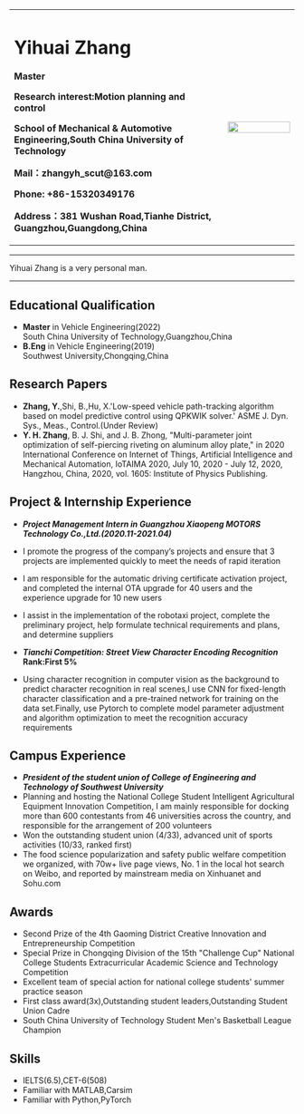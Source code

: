 <div>
<table border="0">
  <tr>
    <td width="75%">
      <h1>Yihuai Zhang</h1>
      <p><b>Master</b></p>
      <p><b>Research interest:Motion planning and control</b></p>
      <p><b>School of Mechanical & Automotive Engineering,South China University of Technology</b></p>
      <p><b>Mail：zhangyh_scut@163.com</b></p>
      <p><b>Phone: +86-15320349176</b></p>
      <p><b>Address：381 Wushan Road,Tianhe District, Guangzhou,Guangdong,China</b></p>
    </td>
    <td width="25%">
      <img src="https://github.com/curryzyang/Yihuai-Zhang-CV/blob/master/yhzhang.jpg/yhzhang.jpg" width="100%">
    </td>
  </tr>
</table>
</div>


---

Yihuai Zhang is a very personal man.

---


## Educational Qualification
- **Master** in Vehicle Engineering(2022)<br />South China University of Technology,Guangzhou,China
- **B.Eng** in Vehicle Engineering(2019)<br />Southwest University,Chongqing,China

## Research Papers
- **Zhang, Y.**,Shi, B.,Hu, X.'Low-speed vehicle path-tracking algorithm based on model predictive control using QPKWIK solver.' ASME J. Dyn. Sys., Meas., Control.(Under Review)
- **Y. H. Zhang**, B. J. Shi, and J. B. Zhong, "Multi-parameter joint optimization of self-piercing riveting on aluminum alloy plate," in 2020 International Conference on Internet of Things, Artificial Intelligence and Mechanical Automation, IoTAIMA 2020, July 10, 2020 - July 12, 2020, Hangzhou, China, 2020, vol. 1605: Institute of Physics Publishing.

## Project & Internship Experience
- ***Project Management Intern in Guangzhou Xiaopeng MOTORS Technology Co.,Ltd.(2020.11-2021.04)***
- I promote the progress of the company’s projects and ensure that 3 projects are implemented quickly to meet the needs of rapid iteration
- I am responsible for the automatic driving certificate activation project, and completed the internal OTA upgrade for 40 users and the experience upgrade for 10 new users
- I assist in the implementation of the robotaxi project, complete the preliminary project, help formulate technical requirements and plans, and determine suppliers

- ***Tianchi Competition: Street View Character Encoding Recognition***  **Rank:First 5%**
- Using character recognition in computer vision as the background to predict character recognition in real scenes,I use CNN for fixed-length character classification and a pre-trained network for training on the data set.Finally, use Pytorch to complete model parameter adjustment and algorithm optimization to meet the recognition accuracy requirements

## Campus Experience
- ***President of the student union of College of Engineering and Technology of Southwest University***
- Planning and hosting the National College Student Intelligent Agricultural Equipment Innovation Competition, I am mainly responsible for docking more than 600 contestants from 46 universities across the country, and responsible for the arrangement of 200 volunteers
- Won the outstanding student union (4/33), advanced unit of sports activities (10/33, ranked first)
- The food science popularization and safety public welfare competition we organized, with 70w+ live page views, No. 1 in the local hot search on Weibo, and reported by mainstream media on Xinhuanet and Sohu.com

## Awards
- Second Prize of the 4th Gaoming District Creative Innovation and Entrepreneurship Competition
- Special Prize in Chongqing Division of the 15th "Challenge Cup" National College Students Extracurricular Academic Science and Technology Competition
- Excellent team of special action for national college students' summer practice season
- First class award(3x),Outstanding student leaders,Outstanding Student Union Cadre
- South China University of Technology Student Men's Basketball League Champion

## Skills
- IELTS(6.5),CET-6(508)
- Familiar with MATLAB,Carsim
- Familiar with Python,PyTorch
